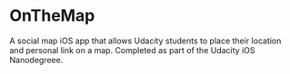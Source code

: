 # OnTheMap
A social map iOS app that allows Udacity students to place their location and personal link on a map. Completed as part of the Udacity iOS Nanodegreee.

